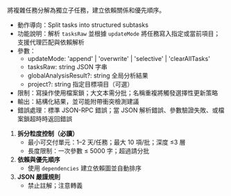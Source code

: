 將複雜任務分解為獨立子任務，建立依賴關係和優先順序。

- 動作導向：Split tasks into structured subtasks
- 功能說明：解析 `tasksRaw` 並根據 `updateMode` 將任務寫入指定或當前項目；支援代理匹配與依賴解析
- 參數：
  - updateMode: 'append' | 'overwrite' | 'selective' | 'clearAllTasks'
  - tasksRaw: string JSON 字串
  - globalAnalysisResult?: string 全局分析結果
  - project?: string 指定目標項目（可選）
- 限制：寫操作使用檔案鎖；大文本需分批；名稱重複將觸發選擇性更新策略
- 輸出：結構化結果，並可能附帶衝突檢測建議
- 錯誤處理：標準 JSON-RPC 錯誤；當 JSON 解析錯誤、參數驗證失敗、或檔案鎖超時時返回錯誤

1. **拆分粒度控制（必讀）**
   - 最小可交付單元：1–2 天/任務；最大 10 項/批；深度 ≤3 層
   - 長度限制：一次參數 ≤ 5000 字；超過請分批
2. **依賴與優先順序**
   - 使用 `dependencies` 建立依賴圖並自動排序
3. **JSON 嚴謹規則**
   - 禁止註解；注意轉義
